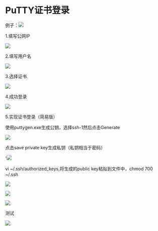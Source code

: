 ﻿# **PuTTY证书登录**
例子：![](Aspose.Words.bdf30415-5eef-494e-9141-3b94c18b7c8e.001.png)

1.填写公网IP

![](Aspose.Words.bdf30415-5eef-494e-9141-3b94c18b7c8e.002.png)

2.填写用户名

![](Aspose.Words.bdf30415-5eef-494e-9141-3b94c18b7c8e.003.png)

3.选择证书

![](Aspose.Words.bdf30415-5eef-494e-9141-3b94c18b7c8e.002.png)

4.成功登录

![](Aspose.Words.bdf30415-5eef-494e-9141-3b94c18b7c8e.004.png)

5.实现证书登录（简易版）

使用puttygen.exe生成公钥，选择ssh-1然后点击Generate

![](Aspose.Words.bdf30415-5eef-494e-9141-3b94c18b7c8e.005.png)

点击save private key生成私钥（私钥相当于密码）

‘![](Aspose.Words.bdf30415-5eef-494e-9141-3b94c18b7c8e.005.png)

vi ~/.ssh/authorized\_keys,将生成的public key粘贴到文件中，chmod 700 ~/.ssh

![](Aspose.Words.bdf30415-5eef-494e-9141-3b94c18b7c8e.006.png)

![](Aspose.Words.bdf30415-5eef-494e-9141-3b94c18b7c8e.005.png)

![](Aspose.Words.bdf30415-5eef-494e-9141-3b94c18b7c8e.007.png)

测试

![](Aspose.Words.bdf30415-5eef-494e-9141-3b94c18b7c8e.004.png)

